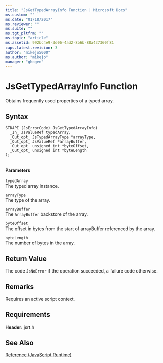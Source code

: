 ```yaml
---
title: "JsGetTypedArrayInfo Function | Microsoft Docs"
ms.custom: ""
ms.date: "01/18/2017"
ms.reviewer: ""
ms.suite: ""
ms.tgt_pltfrm: ""
ms.topic: "article"
ms.assetid: 992bc4e9-3d06-4ad2-8b6b-88a437360f81
caps.latest.revision: 3
author: "mikejo5000"
ms.author: "mikejo"
manager: "ghogen"
---
```

# JsGetTypedArrayInfo Function
Obtains frequently used properties of a typed array.  
  
## Syntax  
  
```  
STDAPI_(JsErrorCode) JsGetTypedArrayInfo(  
  _In_ JsValueRef typedArray,  
  _Out_opt_ JsTypedArrayType *arrayType,  
  _Out_opt_ JsValueRef *arrayBuffer,  
  _Out_opt_ unsigned int *byteOffset,  
  _Out_opt_ unsigned int *byteLength  
);  
  
```  
  
#### Parameters  
 `typedArray`  
 The typed array instance.  
  
 `arrayType`  
 The type of the array.  
  
 `arrayBuffer`  
 The `ArrayBuffer` backstore of the array.  
  
 `byteOffset`  
 The offset in bytes from the start of arrayBuffer referenced by the array.  
  
 `byteLength`  
 The number of bytes in the array.  
  
## Return Value  
 The code `JsNoError` if the operation succeeded, a failure code otherwise.  
  
## Remarks  
 Requires an active script context.  
  
## Requirements  
 **Header:** jsrt.h  
  
## See Also  
 [Reference (JavaScript Runtime)](../chakra-hosting/reference-javascript-runtime.md)